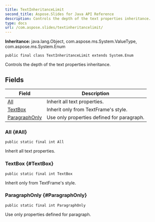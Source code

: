 ```yaml
---
title: TextInheritanceLimit
second_title: Aspose.Slides for Java API Reference
description: Controls the depth of the text properties inheritance.
type: docs
url: /com.aspose.slides/textinheritancelimit/
---
```

**Inheritance:**
java.lang.Object, com.aspose.ms.System.ValueType, com.aspose.ms.System.Enum
```
public final class TextInheritanceLimit extends System.Enum
```

Controls the depth of the text properties inheritance.
## Fields

| Field | Description |
| --- | --- |
| [All](#All) | Inherit all text properties. |
| [TextBox](#TextBox) | Inherit only from TextFrame's style. |
| [ParagraphOnly](#ParagraphOnly) | Use only properties defined for paragraph. |
### All {#All}
```
public static final int All
```


Inherit all text properties.

### TextBox {#TextBox}
```
public static final int TextBox
```


Inherit only from TextFrame's style.

### ParagraphOnly {#ParagraphOnly}
```
public static final int ParagraphOnly
```


Use only properties defined for paragraph.

